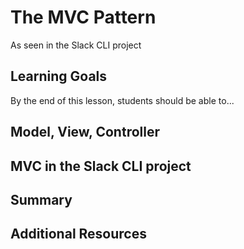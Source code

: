 # The MVC Pattern

As seen in the Slack CLI project

## Learning Goals

By the end of this lesson, students should be able to...

## Model, View, Controller

## MVC in the Slack CLI project

## Summary

## Additional Resources